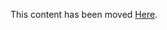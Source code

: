 This content has been moved [Here](https://labondemand.com/Help/?caller=%2FAdmin&src=https%3A%2F%2Fraw.githubusercontent.com%2FLearnOnDemandSystems%2Fdocs%2Fmaster%2Fguides%2Fpbt%2Flodpbtguide.md).